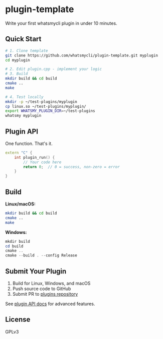# plugin-template

Write your first whatsmycli plugin in under 10 minutes.

## Quick Start

```bash
# 1. Clone template
git clone https://github.com/whatsmycli/plugin-template.git myplugin
cd myplugin

# 2. Edit plugin.cpp - implement your logic
# 3. Build
mkdir build && cd build
cmake ..
make

# 4. Test locally
mkdir -p ~/test-plugins/myplugin
cp linux.so ~/test-plugins/myplugin/
export WHATSMY_PLUGIN_DIR=~/test-plugins
whatsmy myplugin
```

## Plugin API

One function. That's it.

```cpp
extern "C" {
    int plugin_run() {
        // Your code here
        return 0;  // 0 = success, non-zero = error
    }
}
```

## Build

**Linux/macOS:**
```bash
mkdir build && cd build
cmake ..
make
```

**Windows:**
```powershell
mkdir build
cd build
cmake ..
cmake --build . --config Release
```

## Submit Your Plugin

1. Build for Linux, Windows, and macOS
2. Push source code to GitHub
3. Submit PR to [plugins repository](https://github.com/whatsmycli/plugins)

See [plugin API docs](https://github.com/whatsmycli/docs) for advanced features.

## License

GPLv3
